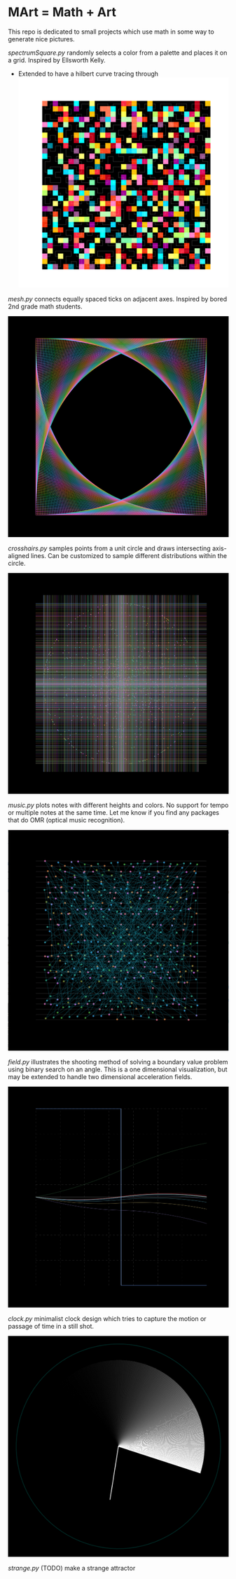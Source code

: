 # MArt = Math + Art

This repo is dedicated to small projects which use math in some way to generate nice pictures.

_spectrumSquare.py_ randomly selects a color from a palette and places it on a grid. Inspired by Ellsworth Kelly.

- Extended to have a hilbert curve tracing through
![Hilbert Spectrum](spectrum_hilbert.png)

_mesh.py_ connects equally spaced ticks on adjacent axes. Inspired by bored 2nd grade math students.

![4 corners](mesh_4_corners_bg.png)

_crosshairs.py_ samples points from a unit circle and draws intersecting axis-aligned lines. Can be customized to sample different distributions within the circle.

![Gaussian Crosshairs](CH_gaussian_clipping.png)

_music.py_ plots notes with different heights and colors. No support for tempo or multiple notes at the same time. Let me know if you find any packages that do OMR (optical music recognition).

![Random Music](music_random3.png)

_field.py_ illustrates the shooting method of solving a boundary value problem using binary search on an angle. This is a one dimensional visualization, but may be extended to handle two dimensional acceleration fields.

![Reverse Heaviside Field](field_reverse_heaviside.png)

_clock.py_ minimalist clock design which tries to capture the motion or passage of time in a still shot.

![Clock](clock_teal.png)

_strange.py_ (TODO) make a strange attractor
